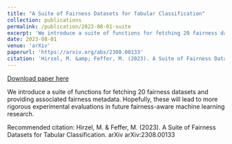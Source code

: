 ```yaml
---
title: "A Suite of Fairness Datasets for Tabular Classification"
collection: publications
permalink: /publication/2023-08-01-suite
excerpt: 'We introduce a suite of functions for fetching 20 fairness datasets and providing associated fairness metadata. Hopefully, these will lead to more rigorous experimental evaluations in future fairness-aware machine learning research.'
date: 2023-08-01
venue: 'arXiv'
paperurl: 'https://arxiv.org/abs/2308.00133'
citation: 'Hirzel, M. &amp; Feffer, M. (2023). A Suite of Fairness Datasets for Tabular Classification. arXiv arXiv:2308.00133'
---
```


<a href='https://arxiv.org/abs/2308.00133'>Download paper here</a>

We introduce a suite of functions for fetching 20 fairness datasets and providing associated fairness metadata. Hopefully, these will lead to more rigorous experimental evaluations in future fairness-aware machine learning research.

Recommended citation: Hirzel, M. & Feffer, M. (2023). A Suite of Fairness Datasets for Tabular Classification. arXiv arXiv:2308.00133